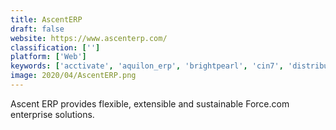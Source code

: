 ```yaml
---
title: AscentERP
draft: false 
website: https://www.ascenterp.com/
classification: ['']
platform: ['Web']
keywords: ['acctivate', 'aquilon_erp', 'brightpearl', 'cin7', 'distributionplus', 'ecount_erp', 'intacct', 'jobboss', 'katana_mrp', 'kechie', 'mie_trak_pro', 'netsuite', 'odoo', 'realtrac', 'statii', 'tradegecko', 'veeqo', 'entree']
image: 2020/04/AscentERP.png
---
```

Ascent ERP provides flexible, extensible and sustainable Force.com enterprise solutions.